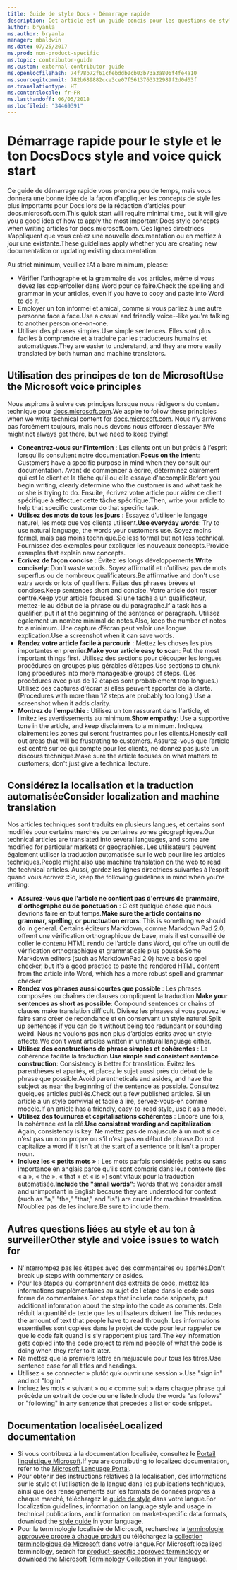 ```yaml
---
title: Guide de style Docs - Démarrage rapide
description: Cet article est un guide concis pour les questions de style. Il contient seulement l’essentiel pour bien démarrer avec docs.microsoft.com.
author: bryanla
ms.author: bryanla
manager: mbaldwin
ms.date: 07/25/2017
ms.prod: non-product-specific
ms.topic: contributor-guide
ms.custom: external-contributor-guide
ms.openlocfilehash: 74f78b72f61cfebddb0cb03b73a3a806f4fe4a10
ms.sourcegitcommit: 782b689882cce3ce07f5613763322989f2d0d63f
ms.translationtype: HT
ms.contentlocale: fr-FR
ms.lasthandoff: 06/05/2018
ms.locfileid: "34469391"
---
```

# <a name="docs-style-and-voice-quick-start"></a><span data-ttu-id="d12e8-103">Démarrage rapide pour le style et le ton Docs</span><span class="sxs-lookup"><span data-stu-id="d12e8-103">Docs style and voice quick start</span></span>

<span data-ttu-id="d12e8-104">Ce guide de démarrage rapide vous prendra peu de temps, mais vous donnera une bonne idée de la façon d’appliquer les concepts de style les plus importants pour Docs lors de la rédaction d’articles pour docs.microsoft.com.</span><span class="sxs-lookup"><span data-stu-id="d12e8-104">This quick start will require minimal time, but it will give you a good idea of how to apply the most important Docs style concepts when writing articles for docs.microsoft.com.</span></span> <span data-ttu-id="d12e8-105">Ces lignes directrices s’appliquent que vous créiez une nouvelle documentation ou en mettiez à jour une existante.</span><span class="sxs-lookup"><span data-stu-id="d12e8-105">These guidelines apply whether you are creating new documentation or updating existing documentation.</span></span>

<span data-ttu-id="d12e8-106">Au strict minimum, veuillez :</span><span class="sxs-lookup"><span data-stu-id="d12e8-106">At a bare minimum, please:</span></span>

- <span data-ttu-id="d12e8-107">Vérifier l’orthographe et la grammaire de vos articles, même si vous devez les copier/coller dans Word pour ce faire.</span><span class="sxs-lookup"><span data-stu-id="d12e8-107">Check the spelling and grammar in your articles, even if you have to copy and paste into Word to do it.</span></span>
- <span data-ttu-id="d12e8-108">Employer un ton informel et amical, comme si vous parliez à une autre personne face à face.</span><span class="sxs-lookup"><span data-stu-id="d12e8-108">Use a casual and friendly voice--like you're talking to another person one-on-one.</span></span>
- <span data-ttu-id="d12e8-109">Utiliser des phrases simples.</span><span class="sxs-lookup"><span data-stu-id="d12e8-109">Use simple sentences.</span></span> <span data-ttu-id="d12e8-110">Elles sont plus faciles à comprendre et à traduire par les traducteurs humains et automatiques.</span><span class="sxs-lookup"><span data-stu-id="d12e8-110">They are easier to understand, and they are more easily translated by both human and machine translators.</span></span>

## <a name="use-the-microsoft-voice-principles"></a><span data-ttu-id="d12e8-111">Utilisation des principes de ton de Microsoft</span><span class="sxs-lookup"><span data-stu-id="d12e8-111">Use the Microsoft voice principles</span></span>

<span data-ttu-id="d12e8-112">Nous aspirons à suivre ces principes lorsque nous rédigeons du contenu technique pour [docs.microsoft.com](https://docs.microsoft.com).</span><span class="sxs-lookup"><span data-stu-id="d12e8-112">We aspire to follow these principles when we write technical content for [docs.microsoft.com](https://docs.microsoft.com).</span></span> <span data-ttu-id="d12e8-113">Nous n’y arrivons pas forcément toujours, mais nous devons nous efforcer d’essayer !</span><span class="sxs-lookup"><span data-stu-id="d12e8-113">We might not always get there, but we need to keep trying!</span></span>

- <span data-ttu-id="d12e8-114">**Concentrez-vous sur l'intention** : Les clients ont un but précis à l’esprit lorsqu'ils consultent notre documentation.</span><span class="sxs-lookup"><span data-stu-id="d12e8-114">**Focus on the intent**: Customers have a specific purpose in mind when they consult our documentation.</span></span> <span data-ttu-id="d12e8-115">Avant de commencer à écrire, déterminez clairement qui est le client et la tâche qu'il ou elle essaye d'accomplir.</span><span class="sxs-lookup"><span data-stu-id="d12e8-115">Before you begin writing, clearly determine who the customer is and what task he or she is trying to do.</span></span> <span data-ttu-id="d12e8-116">Ensuite, écrivez votre article pour aider ce client spécifique à effectuer cette tâche spécifique.</span><span class="sxs-lookup"><span data-stu-id="d12e8-116">Then, write your article to help that specific customer do that specific task.</span></span>
- <span data-ttu-id="d12e8-117">**Utilisez des mots de tous les jours** : Essayez d’utiliser le langage naturel, les mots que vos clients utilisent.</span><span class="sxs-lookup"><span data-stu-id="d12e8-117">**Use everyday words**: Try to use natural language, the words your customers use.</span></span> <span data-ttu-id="d12e8-118">Soyez moins formel, mais pas moins technique.</span><span class="sxs-lookup"><span data-stu-id="d12e8-118">Be less formal but not less technical.</span></span> <span data-ttu-id="d12e8-119">Fournissez des exemples pour expliquer les nouveaux concepts.</span><span class="sxs-lookup"><span data-stu-id="d12e8-119">Provide examples that explain new concepts.</span></span>
- <span data-ttu-id="d12e8-120">**Écrivez de façon concise** : Évitez les longs développements.</span><span class="sxs-lookup"><span data-stu-id="d12e8-120">**Write concisely**: Don't waste words.</span></span> <span data-ttu-id="d12e8-121">Soyez affirmatif et n'utilisez pas de mots superflus ou de nombreux qualificateurs.</span><span class="sxs-lookup"><span data-stu-id="d12e8-121">Be affirmative and don't use extra words or lots of qualifiers.</span></span> <span data-ttu-id="d12e8-122">Faites des phrases brèves et concises.</span><span class="sxs-lookup"><span data-stu-id="d12e8-122">Keep sentences short and concise.</span></span> <span data-ttu-id="d12e8-123">Votre article doit rester centré.</span><span class="sxs-lookup"><span data-stu-id="d12e8-123">Keep your article focused.</span></span> <span data-ttu-id="d12e8-124">Si une tâche a un qualificateur, mettez-le au début de la phrase ou du paragraphe.</span><span class="sxs-lookup"><span data-stu-id="d12e8-124">If a task has a qualifier, put it at the beginning of the sentence or paragraph.</span></span> <span data-ttu-id="d12e8-125">Utilisez également un nombre minimal de notes.</span><span class="sxs-lookup"><span data-stu-id="d12e8-125">Also, keep the number of notes to a minimum.</span></span> <span data-ttu-id="d12e8-126">Une capture d’écran peut valoir une longue explication.</span><span class="sxs-lookup"><span data-stu-id="d12e8-126">Use a screenshot when it can save words.</span></span>
- <span data-ttu-id="d12e8-127">**Rendez votre article facile à parcourir** : Mettez les choses les plus importantes en premier.</span><span class="sxs-lookup"><span data-stu-id="d12e8-127">**Make your article easy to scan**: Put the most important things first.</span></span> <span data-ttu-id="d12e8-128">Utilisez des sections pour découper les longues procédures en groupes plus gérables d’étapes.</span><span class="sxs-lookup"><span data-stu-id="d12e8-128">Use sections to chunk long procedures into more manageable groups of steps.</span></span> <span data-ttu-id="d12e8-129">(Les procédures avec plus de 12 étapes sont probablement trop longues.) Utilisez des captures d'écran si elles peuvent apporter de la clarté.</span><span class="sxs-lookup"><span data-stu-id="d12e8-129">(Procedures with more than 12 steps are probably too long.) Use a screenshot when it adds clarity.</span></span>
- <span data-ttu-id="d12e8-130">**Montrez de l'empathie** : Utilisez un ton rassurant dans l'article, et limitez les avertissements au minimum.</span><span class="sxs-lookup"><span data-stu-id="d12e8-130">**Show empathy**: Use a supportive tone in the article, and keep disclaimers to a minimum.</span></span> <span data-ttu-id="d12e8-131">Indiquez clairement les zones qui seront frustrantes pour les clients.</span><span class="sxs-lookup"><span data-stu-id="d12e8-131">Honestly call out areas that will be frustrating to customers.</span></span> <span data-ttu-id="d12e8-132">Assurez-vous que l’article est centré sur ce qui compte pour les clients, ne donnez pas juste un discours technique.</span><span class="sxs-lookup"><span data-stu-id="d12e8-132">Make sure the article focuses on what matters to customers; don't just give a technical lecture.</span></span>

## <a name="consider-localization-and-machine-translation"></a><span data-ttu-id="d12e8-133">Considérez la localisation et la traduction automatisée</span><span class="sxs-lookup"><span data-stu-id="d12e8-133">Consider localization and machine translation</span></span>

<span data-ttu-id="d12e8-134">Nos articles techniques sont traduits en plusieurs langues, et certains sont modifiés pour certains marchés ou certaines zones géographiques.</span><span class="sxs-lookup"><span data-stu-id="d12e8-134">Our technical articles are translated into several languages, and some are modified for particular markets or geographies.</span></span> <span data-ttu-id="d12e8-135">Les utilisateurs peuvent également utiliser la traduction automatisée sur le web pour lire les articles techniques.</span><span class="sxs-lookup"><span data-stu-id="d12e8-135">People might also use machine translation on the web to read the technical articles.</span></span> <span data-ttu-id="d12e8-136">Aussi, gardez les lignes directrices suivantes à l’esprit quand vous écrivez :</span><span class="sxs-lookup"><span data-stu-id="d12e8-136">So, keep the following guidelines in mind when you're writing:</span></span>

- <span data-ttu-id="d12e8-137">**Assurez-vous que l'article ne contient pas d'erreurs de grammaire, d'orthographe ou de ponctuation** : C'est quelque chose que nous devrions faire en tout temps.</span><span class="sxs-lookup"><span data-stu-id="d12e8-137">**Make sure the article contains no grammar, spelling, or punctuation errors**: This is something we should do in general.</span></span> <span data-ttu-id="d12e8-138">Certains éditeurs Markdown, comme Markdown Pad 2.0, offrent une vérification orthographique de base, mais il est conseillé de coller le contenu HTML rendu de l’article dans Word, qui offre un outil de vérification orthographique et grammaticale plus poussé.</span><span class="sxs-lookup"><span data-stu-id="d12e8-138">Some Markdown editors (such as MarkdownPad 2.0) have a basic spell checker, but it's a good practice to paste the rendered HTML content from the article into Word, which has a more robust spell and grammar checker.</span></span>
- <span data-ttu-id="d12e8-139">**Rendez vos phrases aussi courtes que possible** : Les phrases composées ou chaînes de clauses compliquent la traduction.</span><span class="sxs-lookup"><span data-stu-id="d12e8-139">**Make your sentences as short as possible**: Compound sentences or chains of clauses make translation difficult.</span></span> <span data-ttu-id="d12e8-140">Divisez les phrases si vous pouvez le faire sans créer de redondance et en conservant un style naturel.</span><span class="sxs-lookup"><span data-stu-id="d12e8-140">Split up sentences if you can do it without being too redundant or sounding weird.</span></span> <span data-ttu-id="d12e8-141">Nous ne voulons pas non plus d’articles écrits avec un style affecté.</span><span class="sxs-lookup"><span data-stu-id="d12e8-141">We don't want articles written in unnatural language either.</span></span>
- <span data-ttu-id="d12e8-142">**Utilisez des constructions de phrase simples et cohérentes** : La cohérence facilite la traduction.</span><span class="sxs-lookup"><span data-stu-id="d12e8-142">**Use simple and consistent sentence construction**: Consistency is better for translation.</span></span> <span data-ttu-id="d12e8-143">Évitez les parenthèses et apartés, et placez le sujet aussi près du début de la phrase que possible.</span><span class="sxs-lookup"><span data-stu-id="d12e8-143">Avoid parentheticals and asides, and have the subject as near the beginning of the sentence as possible.</span></span> <span data-ttu-id="d12e8-144">Consultez quelques articles publiés.</span><span class="sxs-lookup"><span data-stu-id="d12e8-144">Check out a few published articles.</span></span> <span data-ttu-id="d12e8-145">Si un article a un style convivial et facile à lire, servez-vous-en comme modèle.</span><span class="sxs-lookup"><span data-stu-id="d12e8-145">If an article has a friendly, easy-to-read style, use it as a model.</span></span>
- <span data-ttu-id="d12e8-146">**Utilisez des tournures et capitalisations cohérentes** : Encore une fois, la cohérence est la clé.</span><span class="sxs-lookup"><span data-stu-id="d12e8-146">**Use consistent wording and capitalization**: Again, consistency is key.</span></span> <span data-ttu-id="d12e8-147">Ne mettez pas de majuscule à un mot si ce n’est pas un nom propre ou s’il n’est pas en début de phrase.</span><span class="sxs-lookup"><span data-stu-id="d12e8-147">Do not capitalize a word if it isn't at the start of a sentence or it isn't a proper noun.</span></span>
- <span data-ttu-id="d12e8-148">**Incluez les « petits mots »** : Les mots parfois considérés petits ou sans importance en anglais parce qu’ils sont compris dans leur contexte (les « a », « the », « that » et « is ») sont vitaux pour la traduction automatisée.</span><span class="sxs-lookup"><span data-stu-id="d12e8-148">**Include the "small words"**: Words that we consider small and unimportant in English because they are understood for context (such as "a," "the," "that," and "is") are crucial for machine translation.</span></span> <span data-ttu-id="d12e8-149">N’oubliez pas de les inclure.</span><span class="sxs-lookup"><span data-stu-id="d12e8-149">Be sure to include them.</span></span>

## <a name="other-style-and-voice-issues-to-watch-for"></a><span data-ttu-id="d12e8-150">Autres questions liées au style et au ton à surveiller</span><span class="sxs-lookup"><span data-stu-id="d12e8-150">Other style and voice issues to watch for</span></span>

- <span data-ttu-id="d12e8-151">N'interrompez pas les étapes avec des commentaires ou apartés.</span><span class="sxs-lookup"><span data-stu-id="d12e8-151">Don't break up steps with commentary or asides.</span></span>
- <span data-ttu-id="d12e8-152">Pour les étapes qui comprennent des extraits de code, mettez les informations supplémentaires au sujet de l'étape dans le code sous forme de commentaires.</span><span class="sxs-lookup"><span data-stu-id="d12e8-152">For steps that include code snippets, put additional information about the step into the code as comments.</span></span> <span data-ttu-id="d12e8-153">Cela réduit la quantité de texte que les utilisateurs doivent lire.</span><span class="sxs-lookup"><span data-stu-id="d12e8-153">This reduces the amount of text that people have to read through.</span></span> <span data-ttu-id="d12e8-154">Les informations essentielles sont copiées dans le projet de code pour leur rappeler ce que le code fait quand ils s’y rapportent plus tard.</span><span class="sxs-lookup"><span data-stu-id="d12e8-154">The key information gets copied into the code project to remind people of what the code is doing when they refer to it later.</span></span>
- <span data-ttu-id="d12e8-155">Ne mettez que la première lettre en majuscule pour tous les titres.</span><span class="sxs-lookup"><span data-stu-id="d12e8-155">Use sentence case for all titles and headings.</span></span>
- <span data-ttu-id="d12e8-156">Utilisez « se connecter » plutôt qu’« ouvrir une session ».</span><span class="sxs-lookup"><span data-stu-id="d12e8-156">Use "sign in" and not "log in."</span></span>
- <span data-ttu-id="d12e8-157">Incluez les mots « suivant » ou « comme suit » dans chaque phrase qui précède un extrait de code ou une liste.</span><span class="sxs-lookup"><span data-stu-id="d12e8-157">Include the words "as follows" or "following" in any sentence that precedes a list or code snippet.</span></span>

## <a name="localized-documentation"></a><span data-ttu-id="d12e8-158">Documentation localisée</span><span class="sxs-lookup"><span data-stu-id="d12e8-158">Localized documentation</span></span>

- <span data-ttu-id="d12e8-159">Si vous contribuez à la documentation localisée, consultez le [Portail linguistique Microsoft](https://www.microsoft.com/Language/Default.aspx).</span><span class="sxs-lookup"><span data-stu-id="d12e8-159">If you are contributing to localized documentation, refer to the [Microsoft Language Portal](https://www.microsoft.com/Language/Default.aspx).</span></span>
- <span data-ttu-id="d12e8-160">Pour obtenir des instructions relatives à la localisation, des informations sur le style et l’utilisation de la langue dans les publications techniques, ainsi que des renseignements sur les formats de données propres à chaque marché, téléchargez le [guide de style](https://www.microsoft.com/Language/StyleGuides.aspx) dans votre langue.</span><span class="sxs-lookup"><span data-stu-id="d12e8-160">For localization guidelines, information on language style and usage in technical publications, and information on market-specific data formats, download the [style guide](https://www.microsoft.com/Language/StyleGuides.aspx) in your language.</span></span>
- <span data-ttu-id="d12e8-161">Pour la terminologie localisée de Microsoft, recherchez la [terminologie approuvée propre à chaque produit](https://www.microsoft.com/Language/Search.aspx) ou téléchargez la [collection terminologique de Microsoft](https://www.microsoft.com/Language/Terminology.aspx) dans votre langue.</span><span class="sxs-lookup"><span data-stu-id="d12e8-161">For Microsoft localized terminology, search for [product-specific approved terminology](https://www.microsoft.com/Language/Search.aspx) or download the [Microsoft Terminology Collection](https://www.microsoft.com/Language/Terminology.aspx) in your language.</span></span>
